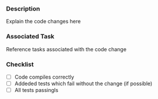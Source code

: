 ### Description
Explain the code changes here

### Associated Task
Reference tasks associated with the code change

### Checklist
- [ ] Code compiles correctly
- [ ] Addeded tests which fail without the change (if possible)
- [ ] All tests passingls

